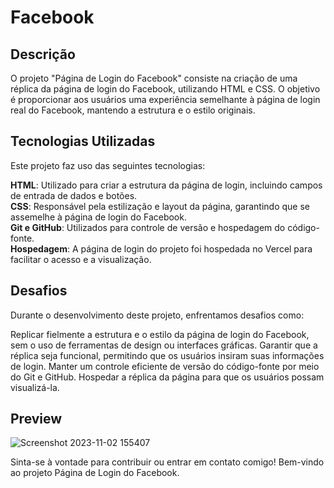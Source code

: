 # Facebook

## Descrição
O projeto "Página de Login do Facebook" consiste na criação de uma réplica da página de login do Facebook, utilizando HTML e CSS. O objetivo 
é proporcionar aos usuários uma experiência semelhante à página de login real do Facebook, mantendo a estrutura e o estilo originais.

## Tecnologias Utilizadas
Este projeto faz uso das seguintes tecnologias:

**HTML**: Utilizado para criar a estrutura da página de login, incluindo campos de entrada de dados e botões.<br>
**CSS**: Responsável pela estilização e layout da página, garantindo que se assemelhe à página de login do Facebook.<br>
**Git e GitHub**: Utilizados para controle de versão e hospedagem do código-fonte.<br>
**Hospedagem**: A página de login do projeto foi hospedada no Vercel para facilitar o acesso e a visualização.

## Desafios
Durante o desenvolvimento deste projeto, enfrentamos desafios como:

Replicar fielmente a estrutura e o estilo da página de login do Facebook, sem o uso de ferramentas de design ou interfaces gráficas.
Garantir que a réplica seja funcional, permitindo que os usuários insiram suas informações de login.
Manter um controle eficiente de versão do código-fonte por meio do Git e GitHub.
Hospedar a réplica da página para que os usuários possam visualizá-la.

## Preview
![Screenshot 2023-11-02 155407](https://github.com/Kathe2/Facebook/assets/103085314/fafb3f6b-f509-41f6-8b50-69e26661c87b)

Sinta-se à vontade para contribuir ou entrar em contato comigo! Bem-vindo ao projeto Página de Login do Facebook.
